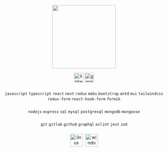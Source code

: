 <p align="center">
  <img height="200" src="https://media0.giphy.com/media/v1.Y2lkPTc5MGI3NjExdGhtYm9nbHBlaTY4cTljbnljOXh4eWIydmtjNXNqeGU0MXY3YjY5eCZlcD12MV9pbnRlcm5hbF9naWZfYnlfaWQmY3Q9cw/Gqr8yNueTi1zn4Zff0/giphy.gif" />
</p>

<p align="center">
   <a href="https://www.linkedin.com/in/denys-karakuta" target="_blank">
    <img src="https://img.shields.io/static/v1?message=LinkedIn&logo=linkedin&label=&color=0077B5&logoColor=white&labelColor=&style=for-the-badge" height="30" alt="linkedin logo"></a>
 <!-- <a href="https://leetcode.com/denys-karakuta" target="_blank">
    <img alt="Patreon" src="https://img.shields.io/badge/dynamic/json?style=for-the-badge&labelColor=black&color=%23ffa116&label=Solved&query=solvedOverTotal&url=https%3A%2F%2Fbadge.xyli.tech/%2Fapi%2Fusers%2Fdenys-karakuta&logo=leetcode&logoColor=yellow" height="30" alt="leetcode logo"></a> -->
  <a href="mailto:denys.karakuta@gmail.com" target="_blank">
    <img src="https://img.shields.io/static/v1?message=Gmail&logo=gmail&label=&color=D14836&logoColor=white&labelColor=&style=for-the-badge" height="30" alt="gmail logo"></a>
</p>

###

<div align="center">
  <code>javascript</code>
  <code>typescript</code>
  <code>react</code>
  <code>next</code>
  <code>redux</code>
  <code>mobx</code>
  <code>bootstrap</code>
  <code>antd</code>
  <code>mui</code>
  <code>tailwindcss</code>
  <code>redux-form</code>
  <code>react-hook-form</code>
  <code>formik</code>
</div>

###

<div align="center">
  <code>nodejs</code>
  <code>express</code>
  <code>sql</code>
  <code>mysql</code>
  <code>postgresql</code>
  <code>mongodb</code>
  <code>mongoose</code>
</div>

###

<div align="center">
  <code>git</code>
  <code>gitlab</code>
  <code>github</code>
  <code>graphql</code>
  <code>eslint</code>
  <code>jest</code>
  <code>zod</code>
</div>

###

<div align="center">
  <img src="https://cdn.jsdelivr.net/gh/devicons/devicon/icons/linux/linux-original.svg" height="40" alt="linux logo"  />
  <img width="0" />
  <img src="https://cdn.jsdelivr.net/gh/devicons/devicon/icons/windows8/windows8-original.svg" height="40" alt="windows8 logo"  />
</div>
